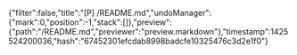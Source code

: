 {"filter":false,"title":"[P] /README.md","undoManager":{"mark":0,"position":-1,"stack":[]},"preview":{"path":"/README.md","previewer":"preview.markdown"},"timestamp":1425524200036,"hash":"67452301efcdab8998badcfe10325476c3d2e1f0"}